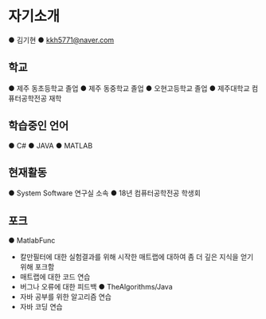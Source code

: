 ﻿# 자기소개

● 김기현
● kkh5771@naver.com



## 학교

● 제주 동초등학교 졸업
● 제주 동중학교 졸업
● 오현고등학교 졸업
● 제주대학교 컴퓨터공학전공 재학



## 학습중인 언어

● C#
● JAVA
● MATLAB



## 현재활동

● System Software 연구실 소속
● 18년 컴퓨터공학전공 학생회


## 포크
● MatlabFunc
- 칼만필터에 대한 실험결과를 위해 시작한 매트랩에 대하여 좀 더 깊은 지식을 얻기위해      포크함
- 매트랩에 대한 코드 연습
- 버그나 오류에 대한 피드백
● TheAlgorithms/Java
- 자바 공부를 위한 알고리즘 연습
- 자바 코딩 연습 
